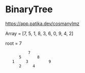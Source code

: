 # BinaryTree
https://app.patika.dev/cosmanylmz

Array = [7, 5, 1, 8, 3, 6, 0, 9, 4, 2] 

root = 7

              7
          5       8
       1     3         9
          2     4
